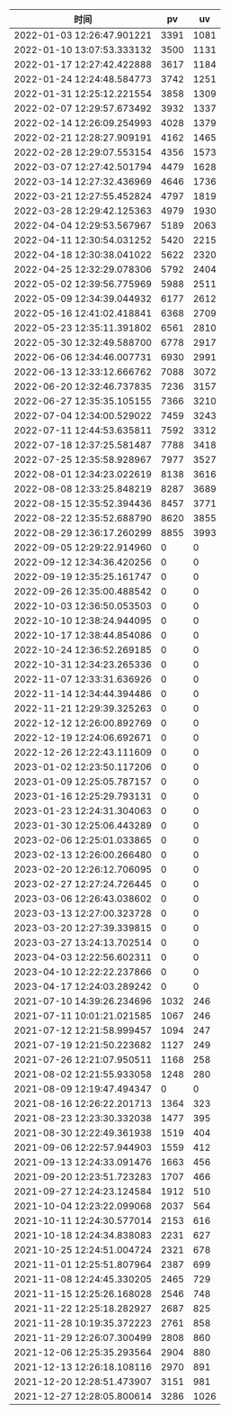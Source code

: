 | 时间 | pv | uv |
| - | - | - |
| 2022-01-03 12:26:47.901221 | 3391 | 1081 |
| 2022-01-10 13:07:53.333132 | 3500 | 1131 |
| 2022-01-17 12:27:42.422888 | 3617 | 1184 |
| 2022-01-24 12:24:48.584773 | 3742 | 1251 |
| 2022-01-31 12:25:12.221554 | 3858 | 1309 |
| 2022-02-07 12:29:57.673492 | 3932 | 1337 |
| 2022-02-14 12:26:09.254993 | 4028 | 1379 |
| 2022-02-21 12:28:27.909191 | 4162 | 1465 |
| 2022-02-28 12:29:07.553154 | 4356 | 1573 |
| 2022-03-07 12:27:42.501794 | 4479 | 1628 |
| 2022-03-14 12:27:32.436969 | 4646 | 1736 |
| 2022-03-21 12:27:55.452824 | 4797 | 1819 |
| 2022-03-28 12:29:42.125363 | 4979 | 1930 |
| 2022-04-04 12:29:53.567967 | 5189 | 2063 |
| 2022-04-11 12:30:54.031252 | 5420 | 2215 |
| 2022-04-18 12:30:38.041022 | 5622 | 2320 |
| 2022-04-25 12:32:29.078306 | 5792 | 2404 |
| 2022-05-02 12:39:56.775969 | 5988 | 2511 |
| 2022-05-09 12:34:39.044932 | 6177 | 2612 |
| 2022-05-16 12:41:02.418841 | 6368 | 2709 |
| 2022-05-23 12:35:11.391802 | 6561 | 2810 |
| 2022-05-30 12:32:49.588700 | 6778 | 2917 |
| 2022-06-06 12:34:46.007731 | 6930 | 2991 |
| 2022-06-13 12:33:12.666762 | 7088 | 3072 |
| 2022-06-20 12:32:46.737835 | 7236 | 3157 |
| 2022-06-27 12:35:35.105155 | 7366 | 3210 |
| 2022-07-04 12:34:00.529022 | 7459 | 3243 |
| 2022-07-11 12:44:53.635811 | 7592 | 3312 |
| 2022-07-18 12:37:25.581487 | 7788 | 3418 |
| 2022-07-25 12:35:58.928967 | 7977 | 3527 |
| 2022-08-01 12:34:23.022619 | 8138 | 3616 |
| 2022-08-08 12:33:25.848219 | 8287 | 3689 |
| 2022-08-15 12:35:52.394436 | 8457 | 3771 |
| 2022-08-22 12:35:52.688790 | 8620 | 3855 |
| 2022-08-29 12:36:17.260299 | 8855 | 3993 |
| 2022-09-05 12:29:22.914960 | 0 | 0 |
| 2022-09-12 12:34:36.420256 | 0 | 0 |
| 2022-09-19 12:35:25.161747 | 0 | 0 |
| 2022-09-26 12:35:00.488542 | 0 | 0 |
| 2022-10-03 12:36:50.053503 | 0 | 0 |
| 2022-10-10 12:38:24.944095 | 0 | 0 |
| 2022-10-17 12:38:44.854086 | 0 | 0 |
| 2022-10-24 12:36:52.269185 | 0 | 0 |
| 2022-10-31 12:34:23.265336 | 0 | 0 |
| 2022-11-07 12:33:31.636926 | 0 | 0 |
| 2022-11-14 12:34:44.394486 | 0 | 0 |
| 2022-11-21 12:29:39.325263 | 0 | 0 |
| 2022-12-12 12:26:00.892769 | 0 | 0 |
| 2022-12-19 12:24:06.692671 | 0 | 0 |
| 2022-12-26 12:22:43.111609 | 0 | 0 |
| 2023-01-02 12:23:50.117206 | 0 | 0 |
| 2023-01-09 12:25:05.787157 | 0 | 0 |
| 2023-01-16 12:25:29.793131 | 0 | 0 |
| 2023-01-23 12:24:31.304063 | 0 | 0 |
| 2023-01-30 12:25:06.443289 | 0 | 0 |
| 2023-02-06 12:25:01.033865 | 0 | 0 |
| 2023-02-13 12:26:00.266480 | 0 | 0 |
| 2023-02-20 12:26:12.706095 | 0 | 0 |
| 2023-02-27 12:27:24.726445 | 0 | 0 |
| 2023-03-06 12:26:43.038602 | 0 | 0 |
| 2023-03-13 12:27:00.323728 | 0 | 0 |
| 2023-03-20 12:27:39.339815 | 0 | 0 |
| 2023-03-27 13:24:13.702514 | 0 | 0 |
| 2023-04-03 12:22:56.602311 | 0 | 0 |
| 2023-04-10 12:22:22.237866 | 0 | 0 |
| 2023-04-17 12:24:03.289242 | 0 | 0 |
| 2021-07-10 14:39:26.234696 | 1032 | 246 |
| 2021-07-11 10:01:21.021585 | 1067 | 246 |
| 2021-07-12 12:21:58.999457 | 1094 | 247 |
| 2021-07-19 12:21:50.223682 | 1127 | 249 |
| 2021-07-26 12:21:07.950511 | 1168 | 258 |
| 2021-08-02 12:21:55.933058 | 1248 | 280 |
| 2021-08-09 12:19:47.494347 | 0 | 0 |
| 2021-08-16 12:26:22.201713 | 1364 | 323 |
| 2021-08-23 12:23:30.332038 | 1477 | 395 |
| 2021-08-30 12:22:49.361938 | 1519 | 404 |
| 2021-09-06 12:22:57.944903 | 1559 | 412 |
| 2021-09-13 12:24:33.091476 | 1663 | 456 |
| 2021-09-20 12:23:51.723283 | 1707 | 466 |
| 2021-09-27 12:24:23.124584 | 1912 | 510 |
| 2021-10-04 12:23:22.099068 | 2037 | 564 |
| 2021-10-11 12:24:30.577014 | 2153 | 616 |
| 2021-10-18 12:24:34.838083 | 2231 | 627 |
| 2021-10-25 12:24:51.004724 | 2321 | 678 |
| 2021-11-01 12:25:51.807964 | 2387 | 699 |
| 2021-11-08 12:24:45.330205 | 2465 | 729 |
| 2021-11-15 12:25:26.168028 | 2546 | 748 |
| 2021-11-22 12:25:18.282927 | 2687 | 825 |
| 2021-11-28 10:19:35.372223 | 2761 | 858 |
| 2021-11-29 12:26:07.300499 | 2808 | 860 |
| 2021-12-06 12:25:35.293564 | 2904 | 880 |
| 2021-12-13 12:26:18.108116 | 2970 | 891 |
| 2021-12-20 12:28:51.473907 | 3151 | 981 |
| 2021-12-27 12:28:05.800614 | 3286 | 1026 |
